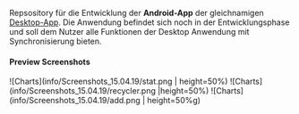 Repsository für die Entwicklung der **Android-App** der gleichnamigen [Desktop-App](https://github.com/LorenMucha/Climbing-Diary). 
Die Anwendung befindet sich noch in der Entwicklungsphase und soll dem Nutzer alle Funktionen der Desktop Anwendung mit Synchronisierung bieten. 
#### Preview Screenshots
![Charts](info/Screenshots_15.04.19/stat.png | height=50%)
![Charts](info/Screenshots_15.04.19/recycler.png |height=50%)
![Charts](info/Screenshots_15.04.19/add.png | height=50%g)
